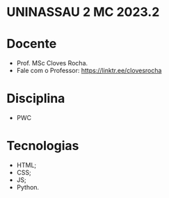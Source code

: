 # UNINASSAU 2 MC 2023.2 

# Docente
- Prof. MSc Cloves Rocha.
- Fale com o Professor: https://linktr.ee/clovesrocha 

# Disciplina 
- PWC

# Tecnologias
- HTML;
- CSS;
- JS;
- Python.


  

